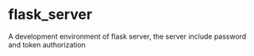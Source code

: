 # flask_server
A development environment of flask server, the server include password and token authorization
